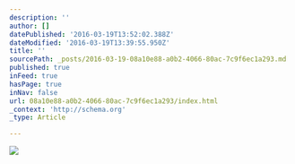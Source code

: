 ```yaml
---
description: ''
author: []
datePublished: '2016-03-19T13:52:02.388Z'
dateModified: '2016-03-19T13:39:55.950Z'
title: ''
sourcePath: _posts/2016-03-19-08a10e88-a0b2-4066-80ac-7c9f6ec1a293.md
published: true
inFeed: true
hasPage: true
inNav: false
url: 08a10e88-a0b2-4066-80ac-7c9f6ec1a293/index.html
_context: 'http://schema.org'
_type: Article

---
```

![](https://the-grid-user-content.s3-us-west-2.amazonaws.com/34e191c5-f565-4fcd-813c-5fb3f1b98c2a.png)